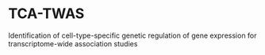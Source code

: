 # TCA-TWAS

Identification of cell-type-specific genetic regulation of gene expression for transcriptome-wide association studies
